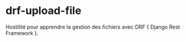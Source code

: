 # drf-upload-file
Hostilité pour apprendre la gestion des fichiers avec DRF { Django Rest Framework }.
